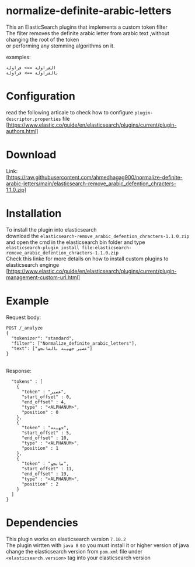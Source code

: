 # normalize-definite-arabic-letters
This an ElasticSearch plugins that implements a custom token filter <br>
The filter removes the definite arabic letter from arabic text ,without changing the root of the token <br>
or performing any stemming algorithms on it.

examples:<br>

```الفراولة ==> فراولة``` <br>
```بالفراولة ==> فراولة```


# Configuration
read the following articale to check how to configure ```plugin-descriptor.properties``` file 
[https://www.elastic.co/guide/en/elasticsearch/plugins/current/plugin-authors.html]

# Download
Link:<br>
[https://raw.githubusercontent.com/ahmedhagag900/normalize-definite-arabic-letters/main/elasticsearch-remove_arabic_defention_chracters-1.1.0.zip]

# Installation
To install the plugin into elasticsearch <br>
download the ```elasticsearch-remove_arabic_defention_chracters-1.1.0.zip``` <br>
and open the cmd in the elasticsearch bin folder and type <br>
```elasticsearch-plugin install file:elasticsearch-remove_arabic_defention_chracters-1.1.0.zip``` <br>
Check this linke for more details on how to install custom plugins to elasticsearch enginge <br>
[https://www.elastic.co/guide/en/elasticsearch/plugins/current/plugin-management-custom-url.html]

# Example
Request body:
```
POST /_analyze
{
  "tokenizer": "standard",
  "filter": ["Normalize_definite_arabic_letters"],
  "text": ["عصير جهينة بالمانجو"]
}
```
<br>
Response:

```{
  "tokens" : [
    {
      "token" : "عصير",
      "start_offset" : 0,
      "end_offset" : 4,
      "type" : "<ALPHANUM>",
      "position" : 0
    },
    {
      "token" : "جهينة",
      "start_offset" : 5,
      "end_offset" : 10,
      "type" : "<ALPHANUM>",
      "position" : 1
    },
    {
      "token" : "مانجو",
      "start_offset" : 11,
      "end_offset" : 19,
      "type" : "<ALPHANUM>",
      "position" : 2
    }
  ]
} 
```


# Dependencies
This plugin works on elasticsearch version ```7.10.2``` <br>
The plugin wirtten with ```java 8``` so you must install it or higher version of java <br>
change the elasticsearch version from ```pom.xml``` file under ```<elasticsearch.version>``` tag into your elasticsearch version

